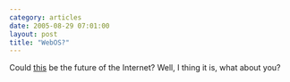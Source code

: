 ```yaml
---
category: articles
date: 2005-08-29 07:01:00
layout: post
title: "WebOS?"
---
```


Could <a href="http://www.kottke.org/05/08/googleos-webos">this</a> be the future of the Internet? Well, I thing it is, what about you?
